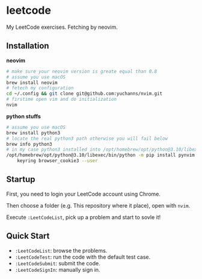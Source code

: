 # leetcode
My LeetCode exercises. Fetching by neovim.

## Installation
**neovim**
```bash
# make sure your neovim version is greate equal than 0.8
# assume you use macOS
brew install neovim
# fetech my configuration
cd ~/.config && git clone git@github.com:yuchanns/nvim.git
# firstime open vim and do initialization
nvim
```
**python stuffs**
```bash
# assume you use macOS
brew install python3
# locate the real python3 path otherwise you will fail below
brew info python3
# in my case python3 installed into /opt/homebrew/opt/python@3.10/libexec/bin
/opt/homebrew/opt/python@3.10/libexec/bin/python -m pip install pynvim \
    keyring browser_cookie3 --user
```
## Startup
First, you need to login your LeetCode account using Chrome.

Then choose a folder (e.g. This repository where it place), open with `nvim`.

Execute `:LeetCodeList`, pick up a problem and start to sovle it!

## Quick Start

- `:LeetCodeList`: browse the problems.
- `:LeetCodeTest`: run the code with the default test case.
- `:LeetCodeSubmit`: submit the code.
- `:LeetCodeSignIn`: manually sign in.

